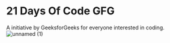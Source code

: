 # 21 Days Of Code GFG
 A initiative by GeeksforGeeks for everyone interested in coding.
![unnamed (1)](https://user-images.githubusercontent.com/24621468/65381188-de910180-dd09-11e9-80d8-38335bbe5b72.png)
